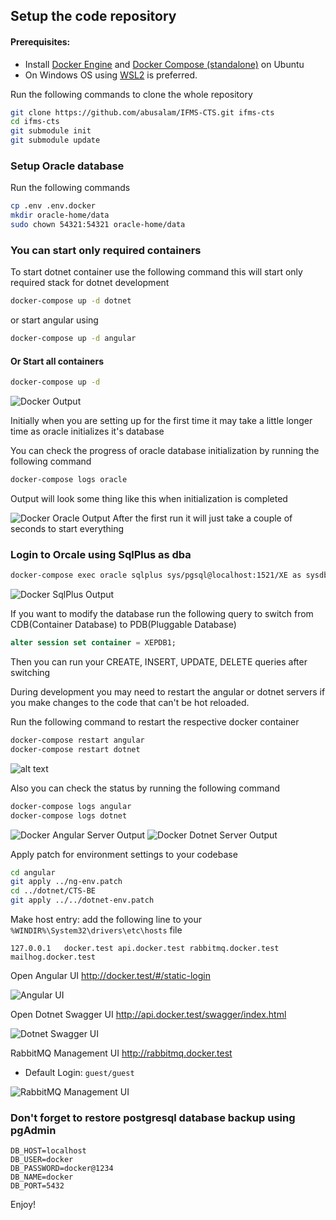 ## Setup the code repository

#### Prerequisites:
- Install [Docker Engine](https://docs.docker.com/engine/install/ubuntu/) and [Docker Compose (standalone)](https://docs.docker.com/compose/install/standalone/)  on Ubuntu
- On Windows OS using [WSL2](https://learn.microsoft.com/en-us/windows/wsl/install) is preferred.

Run the following commands to clone the whole repository

```sh
git clone https://github.com/abusalam/IFMS-CTS.git ifms-cts
cd ifms-cts
git submodule init
git submodule update
```
### Setup Oracle database

Run the following commands

```sh
cp .env .env.docker
mkdir oracle-home/data
sudo chown 54321:54321 oracle-home/data
```

### You can start only required containers

To start dotnet container use the following command this will start only required stack for dotnet development

```sh
docker-compose up -d dotnet
```
or start angular using

```sh
docker-compose up -d angular
```

#### Or Start all containers

```sh
docker-compose up -d
```

![Docker Output](image.png)

Initially when you are setting up for the first time it may take a little longer time as oracle initializes it's database

You can check the progress of oracle database initialization by running the following command

```sh
docker-compose logs oracle
```
Output will look some thing like this when initialization is completed

![Docker Oracle Output](image-1.png)
After the first run it will just take a couple of seconds to start everything

### Login to Orcale using SqlPlus as dba

```sh
docker-compose exec oracle sqlplus sys/pgsql@localhost:1521/XE as sysdba
```
![Docker SqlPlus Output](image-2.png)

If you want to modify the database run the following query to switch from CDB(Container Database) to PDB(Pluggable Database)

```sql
alter session set container = XEPDB1;
```
Then you can run your CREATE, INSERT, UPDATE, DELETE queries after switching

During development you may need to restart the angular or dotnet servers if you make changes to the code that can't be hot reloaded.

Run the following command to restart the respective docker container
```sh
docker-compose restart angular
docker-compose restart dotnet
```
![alt text](image-3.png)

Also you can check the status by running the following command

```sh
docker-compose logs angular
docker-compose logs dotnet
```
![Docker Angular Server Output](image-4.png)
![Docker Dotnet Server Output](image-5.png)

Apply patch for environment settings to your codebase

```sh
cd angular
git apply ../ng-env.patch
cd ../dotnet/CTS-BE
git apply ../../dotnet-env.patch
```

Make host entry: add the following line to your `%WINDIR%\System32\drivers\etc\hosts` file

```
127.0.0.1	docker.test api.docker.test rabbitmq.docker.test mailhog.docker.test
```
Open Angular UI http://docker.test/#/static-login

![Angular UI](image-6.png)

Open Dotnet Swagger UI http://api.docker.test/swagger/index.html

![Dotnet Swagger UI](image-7.png)

RabbitMQ Management UI http://rabbitmq.docker.test 

- Default Login: `guest/guest`

![RabbitMQ Management UI](image-8.png)

### Don't forget to restore postgresql database backup using pgAdmin
```env
DB_HOST=localhost
DB_USER=docker
DB_PASSWORD=docker@1234
DB_NAME=docker
DB_PORT=5432
```
Enjoy!